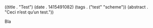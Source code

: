 ((title . "Test")
 (date . 1415491082)
 (tags . ("test" "scheme"))
 (abstract . "Ceci n’est qu’un test."))

Bla
